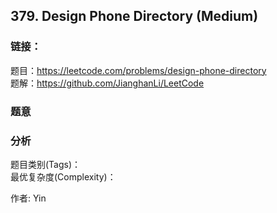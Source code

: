 ## 379. Design Phone Directory (Medium)

### **链接**：
题目：https://leetcode.com/problems/design-phone-directory  
题解：https://github.com/JianghanLi/LeetCode

### **题意**



### **分析**  
题目类别(Tags)：  
最优复杂度(Complexity)：  



作者: Yin

